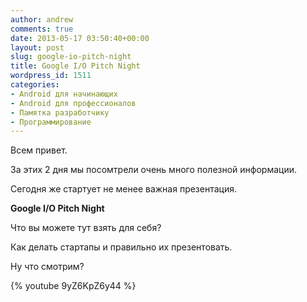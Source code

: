 ```yaml
---
author: andrew
comments: true
date: 2013-05-17 03:50:40+00:00
layout: post
slug: google-io-pitch-night
title: Google I/O Pitch Night
wordpress_id: 1511
categories:
- Android для начинающих
- Android для профессионалов
- Памятка разработчику
- Программирование
---
```


Всем привет.





За этих 2 дня мы посомтрели очень много полезной информации.





Сегодня же стартует не менее важная презентация.


<!-- more -->




**Google I/O Pitch Night**





Что вы можете тут взять для себя?





Как делать стартапы и правильно их презентовать.





Ну что смотрим?


{% youtube 9yZ6KpZ6y44 %}

